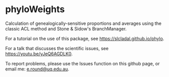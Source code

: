 # phyloWeights

Calculation of genealogically-sensitive proportions and averages using the classic ACL method and Stone & Sidow's BranchManager.

For a tutorial on the use of this package, see https://slcladal.github.io/phylo.

For a talk that discusses the scientific issues, see https://youtu.be/yJeQ6AGDLK0.

To report problems, please use the Issues function on this github page, or email me: e.round@uq.edu.au.
